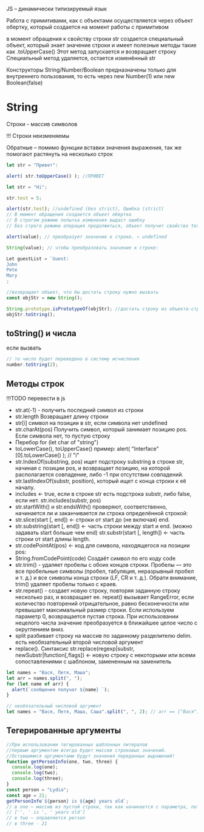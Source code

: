 JS – динамически типизируемый язык

Работа с примитивами, как с объектами осуществляется через объект обертку, который создается на момент работы с примитивом

в момент обращения к свойству строки str создается специальный объект, который знает значение строки и имеет полезные методы такие как .toUpperCase()
Этот метод запускается и возвращает строку
Специальный метод удаляется, остается изменённый str

Конструкторы String/Number/Boolean предназначены только для внутреннего пользования, то есть через new Number(1) или new Boolean(false)

# String

Строки - массив символов

!!! Строки неизменяемы

Обратные – помимо функции вставки значения выражения, так же помогают растянуть на несколько строк

```js
let str = "Привет":

alert( str.toUpperCase() ); //ПРИВЕТ

let str = "Hi";

str.test = 5;

alert(str.test); //undefined (без strict), Ошибка (strict)
// В момент обращения создается объект обертка
// В строгом режиме попытка изменения выдаст ошибку
// Без строго режима операция продолжиться, объект получит свойство test, но после этого оно удаляется

```

```js
alert(value); // преобразует значение к строке. ← undefined

String(value); // чтобы преобразовать значение к строке:
```

```js
Let guestList = `Guest:
John
Pete
Mary
;
```

```js
//возвращает объект, что бы достать строку нужно вызвать
const objStr = new String();

String.prototype.isPrototypeOf(objStr); //достать строку из объекта-строки
objStr.toString();
```

## toString() и числа

если вызвать

```js
// то число будет переведено в систему исчисления
number.toString(2);
```

## Методы строк

!!!TODO перевести в js

- str.at(-1) - получить последний символ из строки
- str.length Возвращает длину строки
- str[i] символ на позиции в str, если символа нет undefined
- str.charAt(pos) Получить символ, который занимает позицию pos. Если символа нет, то пустую строку
- Перебор for (let char of "string")
- toLowerCase(), toUpperCase() пример: alert( "Interface"[0].toLowerCase() ); // "i"
- str.IndexOf(substring, pos) ищет подстроку substring в строке str, начиная с позиции pos, и возвращает позицию, на которой располагается совпадение, либо -1 при отсутствии совпадений.
- str.lastIndexOf(substr, position), который ищет с конца строки к её началу.
- includes ← true, если в строке str есть подстрока substr, либо false, если нет. str.includes(substr, pos)
- str.startWith() и str.endsWith() проверяют, соответственно, начинается ли и заканчивается ли строка определённой строкой:
- str.slice(start [, end]) ← строки от start до (не включая) end.
- str.substring(start [, end]) ← часть строки между start и end. (можно задавать start больше чем end) str.substr(start [, length]) ← часть строки от start длины length.
- str.codePointAt(pos) ← код для символа, находящегося на позиции pos:
- String.fromCodePoint(code) Создаёт символ по его коду code
- str.trim() - удаляет пробелы с обоих концов строки. Пробелы — это все пробельные символы (пробел, табуляция, неразрывный пробел и т. д.) и все символы конца строки (LF, CR и т. д.). Обрати внимание, trim() удаляет пробелы только с краев.
- str.repeat() - создает новую строку, повторяя заданную строку несколько раз, и возвращает ее. repeat() вызывает RangeError, если количество повторений отрицательное, равно бесконечности или превышает максимальный размер строки. Если используем параметр 0, возвращается пустая строка. При использовании нецелого числа значение преобразуется в ближайшее целое число с округлением вниз.
- split разбивает строку на массив по заданному разделителю delim. есть необязательный второй числовой аргумент
- replace(). Синтаксис str.replace(regexp|substr, newSubstr|function[,flags])
  ← новую строку с некоторыми или всеми сопоставлениями с шаблоном, замененным на заменитель

```js
let names = "Вася, Петя, Маша";
let arr = names.split(", ");
for (let name of arr) {
  alert(`сообщения получат ${name} `);
}

// необязательный числовой аргумент
let names = "Вася, Петя, Маша, Саша".split(", ", 2); // arr == ["Вася", "Петя"]
```

## Тегерированные аргументы

```js
//При использовании тегированных шаблонных литералов
//первым аргументом всегда будет массив строковых значений.
//Оставшимися аргументами будут значения переданных выражений!
function getPersonInfo(one, two, three) {
  console.log(one);
  console.log(two);
  console.log(three);
}
const person = "Lydia";
const age = 21;
getPersonInfo`${person} is ${age} years old`;
// в one – массив из пустой строки, так как начинается с параметра, потом " is "", потом разделенный строкой " years old"
// ['', ' is ', ' years old']
// в two – оправляется person
// в three - 21
```
